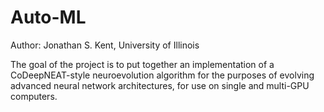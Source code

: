 # Auto-ML
Author: Jonathan S. Kent, University of Illinois

The goal of the project is to put together an implementation of a CoDeepNEAT-style neuroevolution algorithm for the purposes of evolving advanced neural network architectures, for use on single and multi-GPU computers.
